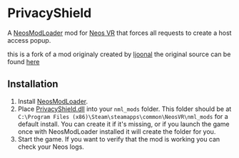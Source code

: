 # PrivacyShield

A [NeosModLoader](https://github.com/zkxs/NeosModLoader) mod for [Neos VR](https://neos.com/) that forces all requests to create a host access popup.

this is a fork of a mod originaly created by [ljoonal](https://github.com/ljoonal) the original source can be found [here](https://git.ljoonal.xyz/ljoonal/Neos-Mods/src/branch/main/PrivacyShield)


## Installation
1. Install [NeosModLoader](https://github.com/zkxs/NeosModLoader).
1. Place [PrivacyShield.dll](https://github.com/eia485/NeosPrivacyShield/releases/latest/download/PrivacyShield.dll) into your `nml_mods` folder. This folder should be at `C:\Program Files (x86)\Steam\steamapps\common\NeosVR\nml_mods` for a default install. You can create it if it's missing, or if you launch the game once with NeosModLoader installed it will create the folder for you.
1. Start the game. If you want to verify that the mod is working you can check your Neos logs.